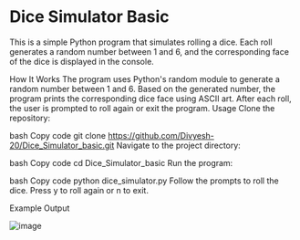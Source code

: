 # Dice Simulator Basic
This is a simple Python program that simulates rolling a dice. Each roll generates a random number between 1 and 6, and the corresponding face of the dice is displayed in the console.

How It Works
The program uses Python's random module to generate a random number between 1 and 6.
Based on the generated number, the program prints the corresponding dice face using ASCII art.
After each roll, the user is prompted to roll again or exit the program.
Usage
Clone the repository:

bash
Copy code
git clone https://github.com/Divyesh-20/Dice_Simulator_basic.git
Navigate to the project directory:

bash
Copy code
cd Dice_Simulator_basic
Run the program:

bash
Copy code
python dice_simulator.py
Follow the prompts to roll the dice. Press y to roll again or n to exit.

Example Output



![image](https://github.com/user-attachments/assets/ff3e87ca-61f9-4f2b-8bb8-bf6af9d1be79)


